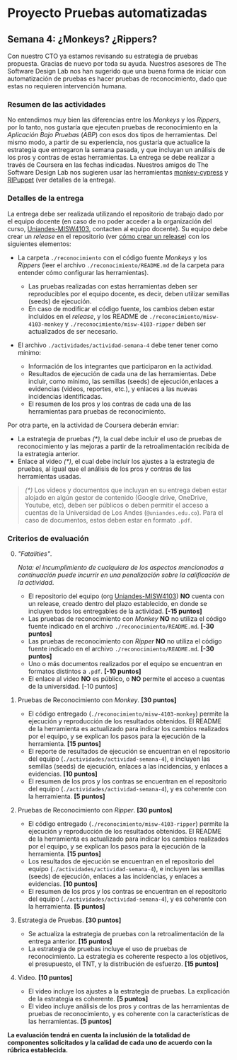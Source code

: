 
# Proyecto Pruebas automatizadas

## Semana 4: ¿Monkeys? ¿Rippers?

Con nuestro CTO ya estamos revisando su estrategia de pruebas propuesta. Gracias de nuevo por toda su ayuda. Nuestros asesores de The Software Design Lab nos han sugerido que una buena forma de iniciar con automatización de pruebas es hacer pruebas de reconocimiento, dado que estas no requieren intervención humana.  

### Resumen de las actividades


No entendimos muy bien las diferencias entre los _Monkeys_ y los _Rippers_, por lo tanto, nos gustaría que ejecuten pruebas de reconocimiento en la _Aplicación Bajo Pruebas_ (_ABP_) con esos dos tipos de herramientas. Del mismo modo, a partir de su experiencia, nos gustaría que actualice la estrategia que entregaron la semana pasada, y que incluyan un análisis de los pros y contras de estas herramientas. La entrega se debe realizar a través de Coursera en las fechas indicadas. Nuestros amigos de The Software Design Lab nos sugieren usar las herramientas [monkey-cypress](https://github.com/Uniandes-MISW4103/proyecto-monkey-base) y [RIPuppet](https://github.com/Uniandes-MISW4103/proyecto-ripper-base) (ver detalles de la entrega).

### Detalles de la entrega

La entrega debe ser realizada utilizando el repositorio de trabajo dado por el equipo docente (en caso de no poder acceder a la organización del curso, [Uniandes-MISW4103](https://github.com/orgs/Uniandes-MISW4103/), contacten al equipo docente). Su equipo debe crear un _release_ en el repositorio (ver [cómo crear un release](https://docs.github.com/en/repositories/releasing-projects-on-github/managing-releases-in-a-repository#creating-a-release)) con los siguientes elementos:

- La carpeta `./reconocimiento` con el código fuente _Monkeys_ y los _Rippers_ (leer el archivo `./reconocimiento/README.md` de la carpeta para entender cómo configurar las herramientas).
    - Las pruebas realizadas con estas herramientas deben ser reproducibles por el equipo docente, es decir, deben utilizar semillas (seeds) de ejecución.
    - En caso de modificar el código fuente, los cambios deben estar incluidos en el _release_, y los README de `./reconocimiento/misw-4103-monkey` y `./reconocimiento/misw-4103-ripper` deben ser actualizados de ser necesario.

- El archivo `./actividades/actividad-semana-4` debe tener tener como mínimo:
    - Información de los integrantes que participaron en la actividad.
    - Resultados de ejecución de cada una de las herramientas. Debe incluir, como mínimo, las semillas (seeds) de ejecución,enlaces a evidencias (videos, reportes, etc.), y enlaces a las nuevas incidencias identificadas.
    - El resumen de los pros y los contras de cada una de las herramientas para pruebas de reconocimiento.
    

Por otra parte, en la actividad de Coursera deberán enviar:
- La estrategia de pruebas _(*)_, la cual debe incluir el uso de pruebas de reconocimiento y las mejoras a partir de la retroalimentación recibida de la estrategia anterior.
- Enlace al video _(*)_, el cual debe incluir los ajustes a la estrategia de pruebas, al igual que el análisis de los pros y contras de las herramientas usadas.

> _(*)_ Los videos y documentos que incluyan en su entrega deben estar alojado en algún gestor de contenido (Google drive, OneDrive, Youtube, etc), deben ser públicos o deben permitir el acceso a cuentas de la Universidad de Los Andes (`@uniandes.edu.co`). Para el caso de documentos, estos deben estar en formato `.pdf`.


### Criterios de evaluación

0. _"Fatalities"_.

    _Nota: el incumplimiento de cualquiera de los aspectos mencionados a continuación puede incurrir en una penalización sobre la calificación de la actividad_.
    
    - El repositorio del equipo (org [Uniandes-MISW4103](https://github.com/orgs/Uniandes-MISW4103/)) **NO** cuenta con un release, creado dentro del plazo establecido, en donde se incluyen todos los entregables de la actividad. **[-15 puntos]**
    - Las pruebas de reconocimiento con _Monkey_ **NO** no utiliza el código fuente indicado en el archivo `./reconocimiento/README.md`. **[-30 puntos]**
    - Las pruebas de reconocimiento con _Ripper_ **NO** no utiliza el código fuente indicado en el archivo `./reconocimiento/README.md`. **[-30 puntos]**
    - Uno o más documentos realizados por el equipo se encuentran en formatos distintos a `.pdf`. **[-10 puntos]**
    - El enlace al video **NO** es público, o **NO** permite el acceso a cuentas de la universidad. [-10 puntos]
  
1. Pruebas de Reconocimiento con _Monkey_. **[30 puntos]**
    - El código entregado (`./reconocimiento/misw-4103-monkey`) permite la ejecución y reproducción de los resultados obtenidos. El README de la herramienta es actualizado para indicar los cambios realizados por el equipo, y se explican los pasos para la ejecución de la herramienta. **[15 puntos]**
    - El reporte de resultados de ejecución se encuentran en el repositorio del equipo (`./actividades/actividad-semana-4`), e incluyen las semillas (seeds) de ejecución, enlaces a las incidencias, y enlaces a evidencias. **[10 puntos]**
    - El resumen de los pros y los contras se encuentran en el repositorio del equipo (`./actividades/actividad-semana-4`), y es coherente con la herramienta. **[5 puntos]**
  
2. Pruebas de Reconocimiento con _Ripper_. **[30 puntos]**
    - El código entregado (`./reconocimiento/misw-4103-ripper`) permite la ejecución y reproducción de los resultados obtenidos. El README de la herramienta es actualizado para indicar los cambios realizados por el equipo, y se explican los pasos para la ejecución de la herramienta. **[15 puntos]**
    - Los resultados de ejecución se encuentran en el repositorio del equipo (`./actividades/actividad-semana-4`), e incluyen las semillas (seeds) de ejecución, enlaces a las incidencias, y enlaces a evidencias. **[10 puntos]**
    - El resumen de los pros y los contras se encuentran en el repositorio del equipo (`./actividades/actividad-semana-4`), y es coherente con la herramienta. **[5 puntos]**

3. Estrategia de Pruebas. **[30 puntos]**
    - Se actualiza la estrategia de pruebas con la retroalimentación de la entrega anterior. **[15 puntos]**
    - La estrategia de pruebas incluye el uso de pruebas de reconocimiento. La estrategia es coherente respecto a los objetivos, el presupuesto, el TNT, y la distribución de esfuerzo. **[15 puntos]**

4. Video. **[10 puntos]**
    - El video incluye los ajustes a la estrategia de pruebas. La explicación de la estrategia es coherente. **[5 puntos]**
    - El video incluye análisis de los pros y contras de las herramientas de pruebas de reconocimiento, y es coherente con la características de las herramientas. **[5 puntos]**


**La evaluación tendrá en cuenta la inclusión de la totalidad de componentes solicitados y la calidad de cada uno de acuerdo con la rúbrica establecida.**
